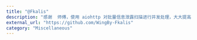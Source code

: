 ```yaml
---
title: "@Fkalis"
description: "感谢  师傅，使用 aiohttp 对批量信息泄露扫描进行并发处理，大大提高 -uf 参数的扫描速度"
external_url: "https://github.com/WingBy-Fkalis"
category: "Miscellaneous"
---
```


